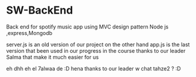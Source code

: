 # SW-BackEnd
Back end for spotify music app using MVC design pattern Node js ,express,Mongodb

server.js is an old version of our project on the other hand app.js is the last version that been used in our progress in the course
thanks to our leader Salma that make it much easier for us

eh dhh eh el 7alwaa de :D hena thanks to our leader w chat tahze2 ? :D 


